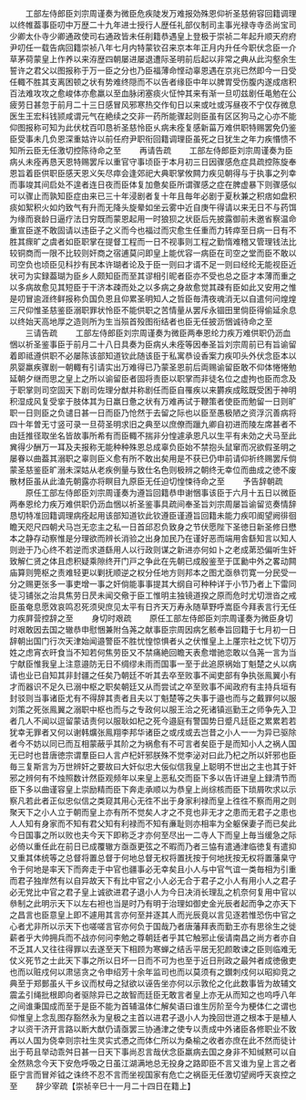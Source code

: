 <!-- { "loadSidebar": true } -->
　　工部左侍郎臣刘宗周谨奏为微臣危疾陡发万难报効殊恩仰祈圣慈俯容回籍调理以终帷葢事臣叨中万歴二十九年进士授行人歴任礼部仪制司主事光禄寺寺丞尚宝司少卿太仆寺少卿通政使司右通政皆未任削籍恭遇皇上登极于崇祯二年起升顺天府府尹叨任一载告病回籍崇祯八年七月内特蒙钦召来京本年正月内升任今职伏念臣一介草茅荷蒙皇上作养以来洊歴四朝屡进屡退遭际圣明前后起以非常之典从此沟壑余生誓许之君父以图报称于万一臣之分也乃臣福薄命悭动辜恩遇在京兆已然即今一日受任輙不胜其支离困顿之状有势难终隠而不以告者缘臣中年以脾胃受伤腹内遂成痞积百法难攻攻之愈峻体亦愈羸以至血脉闭塞痰火怔忡其来有渐一旦叨兹剧任黾勉在公疲劳日甚忽于前月二十三日感冒风邪寒热交作旬日以来或吐或泻昼夜不宁仅存微息医生王宏科钱颕咸谓元气在絶续之交非一药所能骤起则臣虽有区区狗马之心亦不能仰图报称可知为此伏枕百叩恳祈圣慈怜臣乆病未痊复感新菑万难供职特赐罢免仍鉴臣受事未几负恩深重姑许以前任府尹职衔回籍调理臣虽死之日犹生之年力疾惽愦不知所云臣无任激切控陈待命之至
　　再请告疏
　　工部左侍郎臣刘宗周谨奏为臣病乆未痊再恳天恩特赐罢斥以重官守事顷臣于本月初三日因骤感危症具疏控陈旋奉恩旨着臣供职臣感天恩义矢尽瘁会逢郊祀大典职掌攸闗力疾见朝得与于执事之列幸而事竣其间启处不遑者连日夜而臣体复加惫矣臣所谓骤感之症在脾虚暴下则骤感似可以骤止而孰知臣症由来已三十年浸剧者复十年且毎年必剧于夏秋兼之积痞如盘积痰如絮积火如灼致气有升而无降头旋晕如坐云雾中近自庚午得请以来无日不与药饵为缘而衰龄日逼疗法日穷既而蒙恩起用一时狼狈之状臣后先披露御前未邀省察温命重宣臣遂不敢固请以违臣子之义而今也福过而灾愈生任重而力转瘁至日病一日有不胜其瘝旷之虞者如臣职掌在提督工程而一日不视事则工程之勤惰难稽又管理钱法比较铜商而一限不比较则奸商之宿逋莫问即皇上能优容一病臣在司空之堂而臣不敢以司空负也顷臣见科抄有民本许瑚者论及于臣一则曰才谞不足一则曰经纶无能视臣近状可为实録葢瑚为臣乡人颇知臣而至其谬相引昵者臣亦不受也总之臣才本薄而重之以多病故愈见其短臣于干济本疎而处之以多病之身故愈觉其疎有臣如此又安用之惟是叨冒逾涯终鲜报称负国负恩且仰累圣明知人之哲臣毎清夜魂消无以自遣何问煌煌三尺仰惟圣慈鉴臣溺职罪状怜臣不能供职之苦情量从罢斥永锢田里倘臣得偷延余息以终始天高地厚之造则所为生当殒首殁图衔结者也臣无任披沥悃诚待命之至
　　三请告疏
　　工部左侍郎臣刘宗周谨奏为微臣两奉恩纶力疾万难供职仍沥血悃以祈圣鉴事臣于前月二十八日具奏为臣病乆未痊等因奉圣旨刘宗周前已有旨谕留着即祗遵供职不必屡陈该部知道钦此随该臣于私寓恭设香案力疾叩头外伏念臣本以夙婴羸疾骤剧一朝輙有引请实出万难得已乃蒙圣恩前后両赐谕留臣敢不仰体惓惓勉延朝夕继而思之皇上之所以谕留臣者固将责臣以职掌而非徒名位之虚拘也臣而念及于职掌则司空固天下剧司佐理分猷并称剧任而臣自罹疾以来欝疾成眩既受困于神明积湿成风复受挛于肢体其为日羸日惫之状有万难再试于鞭策者使臣而勉留一日则旷职一日则臣之负谴日甚一日而臣乃怆然于去留之际也以臣至愚极陋之资浮沉善病将四十年曽无寸竖可录一旦荷圣明求旧之典至以庶僚而躐九卿自初进而陵左席甚者不由廷推径取坐名皆故事所希有而臣輙不揣非分惶遽承恩凡以生平有未効之犬马至此兾得少酬万一耳及夫报称无能种种殊恩总成辜负臣始不禁抱头鼠窜而况欲假圣明之屡眷以曲葢其溺职之辜则臣义愈有所不敢出矣用是不获已仍申前请仰祈终赐罢斥倘蒙圣慈鉴臣旷溺未深姑从老疾例量与致仕名色则极辨之朝终无幸位而曲成之徳不废散材臣虽从此溘先朝露亦将瞑目九原臣无任迫切惶悚待命之至
　　予告辞朝疏
　　原任工部左侍郎臣刘宗周谨奏为遵旨回籍恭申谢悃事该臣于六月十五日以微臣两奉恩纶力疾万难供职仍沥血悃以祈圣鉴事具疏间奉圣旨刘宗周屡旨谕留览奏情辞恳切特准回籍调理病痊起用该部知道钦此钦遵臣谨遵旨回籍未能力疾叩阍望阙徘徊瞻天咫尺四朝犬马岂无恋主之私一日首邱忍负致身之节伏愿陛下圣徳日新圣修日懋本之静存动察惟是分理欲而辨长消验之出身加民乃在谨好恶而端用舎繇知言以知人则逊于乃心终不若逆而求道繇用人以行政则谋之新进亦何如卜之老成苐恐偏听生奸致解仁贤之体且虑积疑乘隙终开门戸之争此在先朝已成殷鉴至于匡勷中外之畧动闗庙算则筦枢之责难轻更以剿抚顺逆之权分任地方则邦本之图尤亟叅罚寛一分民受一分之赐更张多一事吏增一事之奸倘能事事提其大纲自可种种详于小节乃者上下雷同徒习铺张之治具焦劳日昃未闻交儆于臣工惟明主独镜道揆之原而危时尤切泄沓之戒臣虽奄息愿效哀鸣忍死须臾庶见太平有日齐天万寿永随草野呼嵩臣今拜表言行无任力疾屛营控辞之至
　　身切时艰疏
　　原任工部左侍郎臣刘宗周谨奏为微臣身切时艰敢因去国之辙恭申慰悃兼附刍荛之献事臣宗周因病乞骸奉旨回籍于七月初一日辞朝出国门行次天津始闻邉警臣不胜忧惶惊惧者乆之伏惟皇上上厪宗社之忧下切万姓之虑宵衣旰食当不知若何焦劳臣又不禁痛絶回瞻天表愈増驰恋敢以刍荛一言为当宁献臣惟我皇上注意邉防无日不绸缪未雨而国事一至于此追原祸始丁魁楚之乆以病请也业已自知其非封疆之任矣乃朝廷不听其去卒至败事不闻吏部有争执张鳯翼小有才而器识不足久已溺中枢之职矣朝廷又从而尝试之卒至败事不闻政府有主持兵垣有封驳则当事诸臣尤有不得辞其责者且夫以丁魁楚等之失事于邉也而与之戴罪何以服刘策之死张鳯翼之溺职中枢也而与之专政何以服王洽之死诸镇巡勤王之师争先入卫者几人不闻以逗留蒙诘责何以服耿如杞之死今邉庭有警国势日蹙凡廷臣之累累若若犹幸无罪者又何以谢韩爌张鳯翔李邦华诸臣之或戌或去岂昔之小人一一为异已驱除者今不妨以同已而互相蒙蔽乎其阶之为祸愈有不可言者矣臣于是而知小人之祸人国无已时也昔唐徳宗谓羣臣曰人言卢杞奸邪朕殊不觉李泌对曰此乃杞之所以奸邪也臣毎三复斯言为万世辨奸之要故曰大奸似忠大佞似信我皇上聪明不世出之主也其于奸邪之辨何有不烛照数计然臣观频年以来皇上恶私交而臣下多以告讦进皇上録清节而臣下多以曲谨容皇上崇励精而臣下奔走承顺以为恭皇上尚综核而臣下琐屑吹求以示察凡若此者正似忠似信之类窥其用心无徃不出于身家利禄而皇上徃徃不察而用之则聚天下之小人立于朝而皇上亦有所不觉矣人才之不竞也非无才之患而无君子之患也人人知有身家而不知有君父知有利禄而不知有亷耻则亦相率为全躯保妻子而已矣此今日国事之所以败也夫今天下即称乏才亦何至尽出一二寺人下而皇上毎当缓急之际必倚以重任此在前日已成覆辙方亟亟更弦之不暇而乃者三恊有遣通津临徳复有遣抑又重其体统等之总督将置总督于何地总督无权将置抚按于何地抚按无权将置藩臬守令于何地是率天下而奔走于中官也疆事必无幸矣且小人与中官气谊一类毎相为引重而君子独岸然有以自异故天下有比中官之小人必无合于君子之小人有用小人之君子必无党比中官之君子皇上诚欲进君子退小人为今日决消长理乱之机奈何复用中官以叅制之此明示天下以左右袒也当是时乃有明于治理如御史金光辰者起而争之亦天下之昌言也臣意皇上即不遽用其言亦何至并逐其人而光辰竟以言见逐若惟恐伤中官之心者尤非所以示天下也嗟嗟言官亦何负于国哉乃者唐藩拜表而勤王亦有思徐生之徙薪者乎大帅拥兵而不战亦何问李勉之尊朝廷者乎其它触邪止佞请南昌之尚方者亦自不乏其人又往往得罪以去遂至天下相顾为寒蝉之结舌平居无犯颜敢谏之臣则临难无仗义死节之士此天下事之所以日坏一日而不可为也至于近日刑政之最舛者成徳傲吏也而以赃戍何以肃惩贪之令申绍芳十余年监司也而以莫须有之鑚刺戍何以昭抑竞之典至于郑鄤虽乆干乡议而杖毋之狱欲以诬告坐亦何以示敦伦之化此数事皆为故辅文震孟引绳批根即向者驱除异已之故智而廷臣无敢言者皇上亦无从而知之也呜呼八年之间谁秉国成而至于是臣不能为首辅温体仁解矣语曰谁生厉阶至今为梗体仁之谓也仰惟皇上念乱图存豁然永为皇极之主首以进君子退小人为挽回世道之根本于是植人才以资干济开言路以断大猷仍请亟罢三协通津之使专以责成中外诸臣各修职业不致再以人国为侥幸则宗社生灵实式慿之而体仁所以为桑榆之收者亦庶在此不然而徒计出于苟且举动乖舛日甚一日天下事尚忍言哉伏念臣羸病去国之身非不知缄黙可以自全然熟念今天下安危呼吸之日虽江湖满地总无投身之路即臣不言又谁为皇上言之者臣宁言而冒斧钺之诛终不忍不言而坐视国家有危亡之祸臣无任激切望阙呼天哀控之至
　　辞少宰疏【崇祯辛巳十一月二十四日在籍上】
